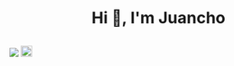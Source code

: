 <div id="user-content-toc">
  <ul align="center">
    <summary><h1 style="display: inline-block">Hi 👋, I'm Juancho</h1></summary>
  </ul>
</div>
<img src="https://user-images.githubusercontent.com/73097560/115834477-dbab4500-a447-11eb-908a-139a6edaec5c.gif">
<img src="![1603144688374](https://github.com/user-attachments/assets/0817d10e-8323-44e0-85c5-8510cb72aab3)" height="20">
